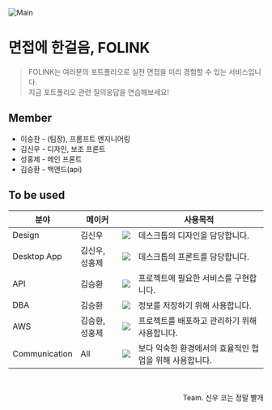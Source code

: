 ![Main](https://github.com/user-attachments/assets/1daf82ad-22d6-4977-8018-59614274ff68)

# 면접에 한걸음, FOLINK
> FOLINK는 여러분의 포트폴리오로 실전 면접을 미리 경험할 수 있는 서비스입니다.  
> 지금 포트폴리오 관련 질의응답을 연습해보세요!

## Member
* 이승찬 - (팀장), 프롬프트 엔지니어링 
* 김신우 - 디자인, 보조 프론트
* 성홍제 - 메인 프론트
* 김승환 - 백엔드(api)

## To be used
| 분야 | 메이커 |  | 사용목적 |
| ------------- | ---------------------- | -------------------------- | ---------------- |
| Design  | 김신우 | <img src="https://img.shields.io/badge/figma-F24E1E?style=flat-square&logo=figma&logoColor=white"/> | 데스크톱의 디자인을 담당합니다. |
| Desktop App | 김신우, 성홍제 |<img src="https://img.shields.io/badge/React-61DAFB?style=flat-square&logo=React&logoColor=white"/> | 데스크톱의 프론트를 담당합니다. |
| API | 김승환 | <img src="https://img.shields.io/badge/NestJS-E0234E?style=flat-square&logo=NestJS&logoColor=white"/> | 프로젝트에 필요한 서비스를 구현합니다. |
| DBA | 김승환  | <img src="https://img.shields.io/badge/PostgreSQL-4169E1?style=flat-square&logo=PostgreSQL&logoColor=white"/> | 정보를 저장하기 위해 사용합니다. |
| AWS | 김승환, 성홍제 | <img src="https://img.shields.io/badge/aws-232F3E?style=flat-square&logo=amazonwebservices&logoColor=white"/> | 프로젝트를 배포하고 관리하기 위해 사용합니다. |
| Communication | All | <img src="https://img.shields.io/badge/Discord-5865F2?style=flat-square&logo=Discord&logoColor=white"/> | 보다 익숙한 환경에서의 효율적인 협업을 위해 사용합니다. |

<br/>

<p align="right">Team. 신우 코는 정말 빨개</p>
